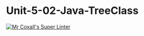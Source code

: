 # Unit-5-02-Java-TreeClass
[![Mr Coxall's Super Linter](https://github.com/ICS4U-Programming-AdrijanV/Unit-5-02-Java-TreeClass/workflows/Mr%20Coxall's%20Super%20Linter/badge.svg)](https://github.com/ICS4U-Programming-AdrijanV/Unit-5-02-Java-TreeClass/actions/)
